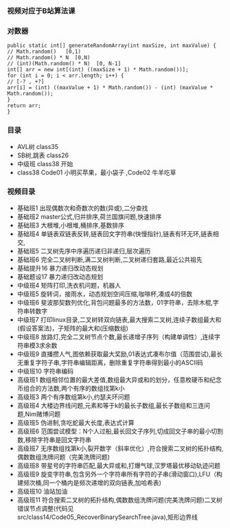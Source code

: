 ### 视频对应于B站算法课
### 对数器
```
public static int[] generateRandomArray(int maxSize, int maxValue) {
// Math.random()   [0,1)  
// Math.random() * N  [0,N)
// (int)(Math.random() * N)  [0, N-1]
int[] arr = new int[(int) ((maxSize + 1) * Math.random())];
for (int i = 0; i < arr.length; i++) {
// [-? , +?]
arr[i] = (int) ((maxValue + 1) * Math.random()) - (int) (maxValue * Math.random());
}
return arr;
}
```

### 目录
- AVL树 class35 
- SB树,跳表 class26
- 中级班 class38 开始
- class38 Code01 小明买苹果，最小袋子 ,Code02 牛羊吃草
### 视频目录
- 基础班1 出现偶数次和奇数次的数(异或),二分查找
- 基础班2 master公式,归并排序,荷兰国旗问题,快速排序
- 基础班3 大根堆,小根堆,桶排序,基数排序
- 基础班4 单链表双链表反转,链表回文字符串(快慢指针),链表有环无环,链表相交,
- 基础班5 二叉树先序中序遍历递归非递归,层次遍历
- 基础班6 完全二叉树判断,满二叉树判断,二叉树递归套路,最近公共祖先
- 基础提升16 暴力递归改动态规划
- 基础题设17 暴力递归改动态规划
- 中级班4  矩阵打印,洗衣机问题，机器人
- 中级班5 旋转词，接雨水，动态规划空间压缩,咖啡杯,凑成4的倍数
- 中级班6 斐波那契数列优化,背包问题最多的方法数，01字符串，去除木棍,字符串转数字
- 中级班7 打印linux目录,二叉树转双向链表,最大搜索二叉树,连续子数组最大和(假设答案法)，子矩阵的最大和(压缩数组)
- 中级班8 放路灯,完全二叉树节点个数,最长递增子序列（构建单调性）,连续字符串模3求余数
- 中级班9 直播攒人气,图依赖获取最大奖励,01表达式凑布尔值（范围尝试),最长无重复字符子串,字符串编辑距离，删除重复字符串得到最小的ASCII码
- 中级班10 字符串编码
- 高级班1 数组相邻位置的最大差值,数组最大异或和的划分，任意枚硬币和纪念币组合的方法数,两个有序的数组找第k小
- 高级班3 两个有序数组第k小,约瑟夫环问题
- 高级班4 大楼边界线问题,元素和等于k的最长子数组,最长子数组和三连问题,Nim赌博问题
- 高级班5 伪进制,贪吃蛇最大长度,表达式计算
- 高级班6 范围尝试模型：N个人过船,最长回文子序列,切成回文子串的最小切割数,移除字符串是回文字符串
- 高级班7 无序数组找第k小,裂开数字（斜率优化）,符合搜索二叉树的拓扑结构,偶数数组洗牌问题（完美洗牌问题)
- 高级班8 带星号的字符串匹配,最大异或和,打爆气球,汉罗塔最优移动轨迹问题
- 高级班9 旋变字符串,包含另外一个字符串所有字符的子串(滑动窗口),LFU（构建频次桶,同一个桶内是频次递增的双向链表,加哈希表)
- 高级班10 油站加油
- 高级班11 符合搜索二叉树的拓扑结构,偶数数组洗牌问题(完美洗牌问题)二叉树错误节点调整(代码见src/class14/Code05_RecoverBinarySearchTree.java),矩形边界线